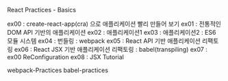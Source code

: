React Practices - Basics

ex00 : create-react-app(cra) 으로 애플리케이션 빨리 만들어 보기
ex01 : 전통적인 DOM API 기반의 애플리케이션
ex02 : 애플리케이션1
ex03 : 애플리케이션2 : ES6 모듈 시스템
ex04 : 번들링 : webpack
ex05 : React API 기반 애플리케이션 리팩토링
ex06 : React JSX 기반 애플리케이션 리팩토링 : babel(transpiling)
ex07 : ex00 ReConfiguration
ex08 : JSX Tutorial

webpack-Practices
babel-practices